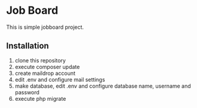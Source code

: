 # Job Board

This is simple jobboard project.

## Installation
1. clone this repository
2. execute composer update
3. create maildrop account
4. edit .env and configure mail settings
5. make database, edit .env and configure database name, username and password
6. execute php migrate



